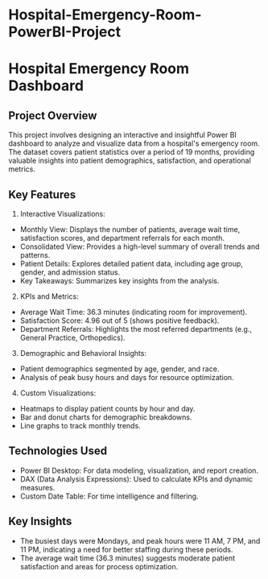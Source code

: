# Hospital-Emergency-Room-PowerBI-Project

# Hospital Emergency Room Dashboard

## Project Overview
This project involves designing an interactive and insightful Power BI dashboard to analyze and visualize data from a hospital's emergency room. The dataset covers patient statistics over a period of 19 months, providing valuable insights into patient demographics, satisfaction, and operational metrics.

## Key Features
1. Interactive Visualizations:

- Monthly View: Displays the number of patients, average wait time, satisfaction scores, and department referrals for each month.
- Consolidated View: Provides a high-level summary of overall trends and patterns.
- Patient Details: Explores detailed patient data, including age group, gender, and admission status.
- Key Takeaways: Summarizes key insights from the analysis.

2. KPIs and Metrics:

- Average Wait Time: 36.3 minutes (indicating room for improvement).
- Satisfaction Score: 4.96 out of 5 (shows positive feedback).
- Department Referrals: Highlights the most referred departments (e.g., General Practice, Orthopedics).

3. Demographic and Behavioral Insights:

- Patient demographics segmented by age, gender, and race.
- Analysis of peak busy hours and days for resource optimization.
  
4. Custom Visualizations:

- Heatmaps to display patient counts by hour and day.
- Bar and donut charts for demographic breakdowns.
- Line graphs to track monthly trends.

## Technologies Used
- Power BI Desktop: For data modeling, visualization, and report creation.
- DAX (Data Analysis Expressions): Used to calculate KPIs and dynamic measures.
- Custom Date Table: For time intelligence and filtering.

## Key Insights
- The busiest days were Mondays, and peak hours were 11 AM, 7 PM, and 11 PM, indicating a need for better staffing during these periods.
- The average wait time (36.3 minutes) suggests moderate patient satisfaction and areas for process optimization.
